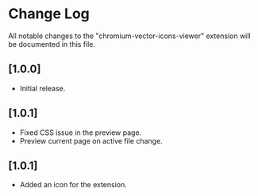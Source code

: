 # Change Log

All notable changes to the "chromium-vector-icons-viewer" extension will be documented in this file.

## [1.0.0]

- Initial release.

## [1.0.1]

- Fixed CSS issue in the preview page.
- Preview current page on active file change.

## [1.0.1]

- Added an icon for the extension.
